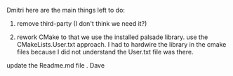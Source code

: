 Dmitri here are the main things left to do:

1) remove third-party (I don't think we need it?)

2) rework CMake to that we use the  installed palsade library. 
use the CMakeLists.User.txt approach. I had to hardwire the library in the cmake files because I did not understand the User.txt file was there. 

update the Readme.md file .
Dave
